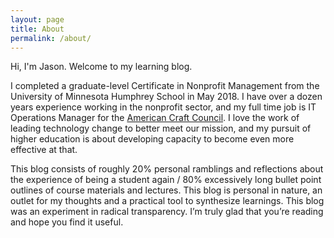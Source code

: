 ```yaml
---
layout: page
title: About
permalink: /about/
---
```


Hi, I'm Jason. Welcome to my learning blog.

I completed a graduate-level Certificate in Nonprofit Management from the University of Minnesota Humphrey School in May 2018. I have over a dozen years experience working in the nonprofit sector, and my full time job is IT Operations Manager for the [American Craft Council](https://craftcouncil.org/). I love the work of leading technology change to better meet our mission, and my pursuit of higher education is about developing capacity to become even more effective at that.

This blog consists of roughly 20% personal ramblings and reflections about the experience of being a student again / 80% excessively long bullet point outlines of course materials and lectures. This blog is personal in nature, an outlet for my thoughts and a practical tool to synthesize learnings. This blog was an experiment in radical transparency. I’m truly glad that you’re reading and hope you find it useful.
